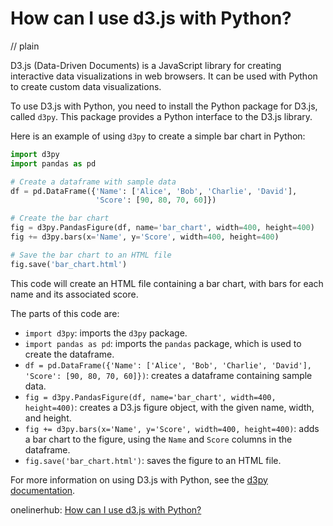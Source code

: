 # How can I use d3.js with Python?
// plain

D3.js (Data-Driven Documents) is a JavaScript library for creating interactive data visualizations in web browsers. It can be used with Python to create custom data visualizations.

To use D3.js with Python, you need to install the Python package for D3.js, called `d3py`. This package provides a Python interface to the D3.js library.

Here is an example of using `d3py` to create a simple bar chart in Python:

```python
import d3py
import pandas as pd

# Create a dataframe with sample data
df = pd.DataFrame({'Name': ['Alice', 'Bob', 'Charlie', 'David'],
                   'Score': [90, 80, 70, 60]})

# Create the bar chart
fig = d3py.PandasFigure(df, name='bar_chart', width=400, height=400)
fig += d3py.bars(x='Name', y='Score', width=400, height=400)

# Save the bar chart to an HTML file
fig.save('bar_chart.html')
```

This code will create an HTML file containing a bar chart, with bars for each name and its associated score.

The parts of this code are:

- `import d3py`: imports the `d3py` package.
- `import pandas as pd`: imports the `pandas` package, which is used to create the dataframe.
- `df = pd.DataFrame({'Name': ['Alice', 'Bob', 'Charlie', 'David'], 'Score': [90, 80, 70, 60]})`: creates a dataframe containing sample data.
- `fig = d3py.PandasFigure(df, name='bar_chart', width=400, height=400)`: creates a D3.js figure object, with the given name, width, and height.
- `fig += d3py.bars(x='Name', y='Score', width=400, height=400)`: adds a bar chart to the figure, using the `Name` and `Score` columns in the dataframe.
- `fig.save('bar_chart.html')`: saves the figure to an HTML file.

For more information on using D3.js with Python, see the [d3py documentation](https://d3py.readthedocs.io/en/latest/).

onelinerhub: [How can I use d3.js with Python?](https://onelinerhub.com/javascript-d3/how-can-i-use-d--js-with-python)